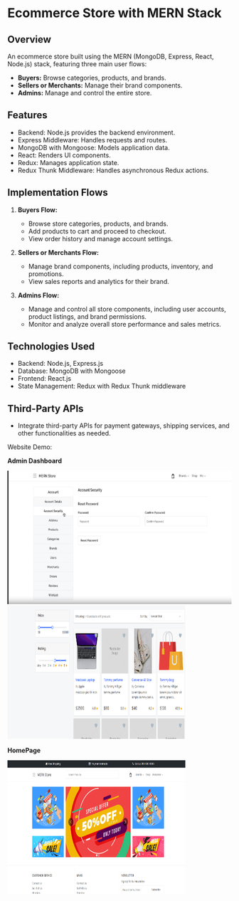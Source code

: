 # Ecommerce Store with MERN Stack

## Overview
An ecommerce store built using the MERN (MongoDB, Express, React, Node.js) stack, featuring three main user flows:

- **Buyers:** Browse categories, products, and brands.
- **Sellers or Merchants:** Manage their brand components.
- **Admins:** Manage and control the entire store.

## Features
- Backend: Node.js provides the backend environment.
- Express Middleware: Handles requests and routes.
- MongoDB with Mongoose: Models application data.
- React: Renders UI components.
- Redux: Manages application state.
- Redux Thunk Middleware: Handles asynchronous Redux actions.

## Implementation Flows
1. **Buyers Flow:**
   - Browse store categories, products, and brands.
   - Add products to cart and proceed to checkout.
   - View order history and manage account settings.

2. **Sellers or Merchants Flow:**
   - Manage brand components, including products, inventory, and promotions.
   - View sales reports and analytics for their brand.

3. **Admins Flow:**
   - Manage and control all store components, including user accounts, product listings, and brand permissions.
   - Monitor and analyze overall store performance and sales metrics.

## Technologies Used
- Backend: Node.js, Express.js
- Database: MongoDB with Mongoose
- Frontend: React.js
- State Management: Redux with Redux Thunk middleware

## Third-Party APIs
- Integrate third-party APIs for payment gateways, shipping services, and other functionalities as needed.
<p>Website Demo:</p>
<p><b>Admin Dashboard</b></p>
<img src="https://github.com/CSuryaVenkat/E-commerceWebsite/blob/main/admin_dashboard.png" alt="Model Loss Plot" width="700" height="300">
<img src="https://github.com/CSuryaVenkat/E-commerceWebsite/blob/main/available_items.png" alt="Model Loss Plot" width="400" height="300">
<p><b>HomePage</b></p>
<img src="https://github.com/CSuryaVenkat/E-commerceWebsite/blob/main/homepage.png" alt="Model Loss Plot" width="400" height="300">
